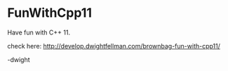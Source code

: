 FunWithCpp11
============

Have fun with C++ 11.

check here: http://develop.dwightfellman.com/brownbag-fun-with-cpp11/

-dwight